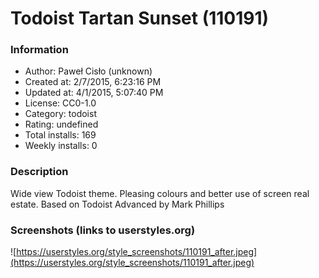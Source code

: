 # Todoist Tartan Sunset (110191)

### Information
- Author: Paweł Cisło (unknown)
- Created at: 2/7/2015, 6:23:16 PM
- Updated at: 4/1/2015, 5:07:40 PM
- License: CC0-1.0
- Category: todoist
- Rating: undefined
- Total installs: 169
- Weekly installs: 0


### Description
Wide view Todoist theme. Pleasing colours and better use of screen real estate. Based on Todoist Advanced by Mark Phillips


### Screenshots (links to userstyles.org)
![https://userstyles.org/style_screenshots/110191_after.jpeg](https://userstyles.org/style_screenshots/110191_after.jpeg)


